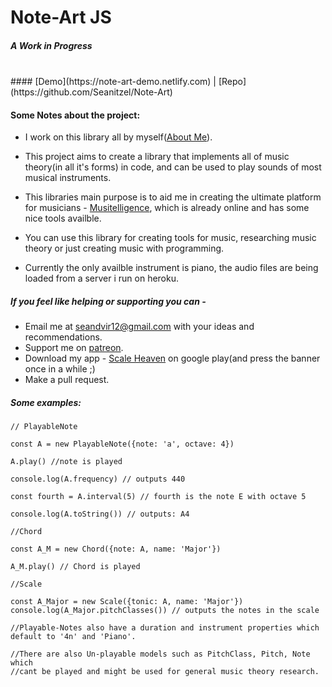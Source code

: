 # Note-Art JS
##### A Work in Progress
<br>
#### [Demo](https://note-art-demo.netlify.com) | [Repo](https://github.com/Seanitzel/Note-Art)

<br>

#### Some Notes about the project:

* I work on this library all by myself([About Me](https://musitelligence.com/#/about-me)).

* This project aims to create a library that implements all of music theory(in all it's forms) in code,
  and can be used to play sounds of most musical instruments.
* This libraries main purpose is to aid me in creating the ultimate platform for musicians - [Musitelligence](https://musitelligence.com/#/), which is already online and has some nice tools availble.
* You can use this library for creating tools for music, researching music theory or just creating music with programming. 
* Currently the only availble instrument is piano, the audio files are being loaded from a server i run on heroku.

##### If you feel like helping or supporting you can -
* Email me at seandvir12@gmail.com with your ideas and recommendations.
* Support me on [patreon](https://www.patreon.com/Seanitzel).
* Download my app - [Scale Heaven](https://play.google.com/store/apps/details?id=com.scales.scaleheaven) on google play(and press the banner once in a while ;)
* Make a pull request.

##### Some examples:
```
// PlayableNote

const A = new PlayableNote({note: 'a', octave: 4})

A.play() //note is played

console.log(A.frequency) // outputs 440

const fourth = A.interval(5) // fourth is the note E with octave 5

console.log(A.toString()) // outputs: A4

//Chord

const A_M = new Chord({note: A, name: 'Major'})

A_M.play() // Chord is played

//Scale

const A_Major = new Scale({tonic: A, name: 'Major'})
console.log(A_Major.pitchClasses()) // outputs the notes in the scale

//Playable-Notes also have a duration and instrument properties which default to '4n' and 'Piano'.

//There are also Un-playable models such as PitchClass, Pitch, Note which 
//cant be played and might be used for general music theory research.
```



